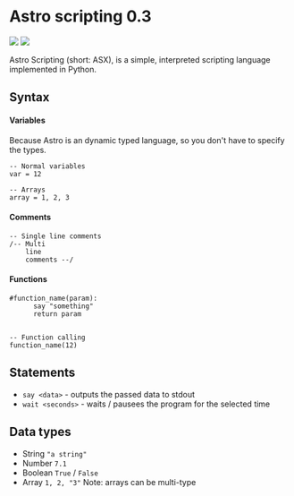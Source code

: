 # Astro scripting 0.3
![](https://img.shields.io/tokei/lines/github/xyLotus/Astro-Scripting?label=Total%20lines)
![](https://img.shields.io/badge/Implementation-Python%203.9-important)

Astro Scripting (short: ASX), is a simple, interpreted scripting language implemented in Python.


## Syntax
#### Variables
Because Astro is an dynamic typed language, so you don't have to specify the types.
```
-- Normal variables
var = 12

-- Arrays
array = 1, 2, 3
```
#### Comments
```
-- Single line comments
/-- Multi
    line
    comments --/
```

#### Functions 
```
#function_name(param):
      say "something"
      return param
      

-- Function calling
function_name(12)
```


## Statements
* `say <data>` - outputs the passed data to stdout
* `wait <seconds>` - waits / pausees the program for the selected time


## Data types
* String `"a string"`
* Number `7.1`
* Boolean `True` / `False`
* Array `1, 2, "3"`
Note: arrays can be multi-type
